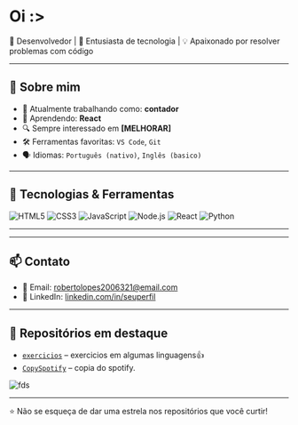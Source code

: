 # Oi :>


🎯 Desenvolvedor | 🚀 Entusiasta de tecnologia | 💡 Apaixonado por resolver problemas com código

---

## 🧠 Sobre mim

- 💼 Atualmente trabalhando como: **contador**
- 🌱 Aprendendo: **React**
- 🔍 Sempre interessado em **[MELHORAR]**
- 🛠️ Ferramentas favoritas: `VS Code`, `Git`
- 🗣️ Idiomas: `Português (nativo)`, `Inglês (basico)`

---

## 🧰 Tecnologias & Ferramentas

![HTML5](https://img.shields.io/badge/-HTML5-E34F26?logo=html5&logoColor=white)
![CSS3](https://img.shields.io/badge/-CSS3-1572B6?logo=css3)
![JavaScript](https://img.shields.io/badge/-JavaScript-F7DF1E?logo=javascript&logoColor=black)
![Node.js](https://img.shields.io/badge/-Node.js-339933?logo=node.js&logoColor=white)
![React](https://img.shields.io/badge/-React-61DAFB?logo=react&logoColor=black)
![Python](https://img.shields.io/badge/-Python-3776AB?logo=python&logoColor=white)




---

---

## 📫 Contato

- 📧 Email: [robertolopes2006321@email.com](robertolopes2006321@email.com)
- 💼 LinkedIn: [linkedin.com/in/seuperfil](https://www.linkedin.com/in/roberto-lopes-47922b256/)

---

## 📁 Repositórios em destaque

- [`exercicios`](https://github.com/Roberto-Lopes743/exercicios) – exercicios em algumas linguagens👍
- [`CopySpotify`](https://github.com/Roberto-Lopes743/project-copia-spotify) – copia do spotify.

 ![fds](https://github.com/user-attachments/assets/3f6958b1-c8fc-4fe9-af44-6d4e51159b9a)

---

⭐️ Não se esqueça de dar uma estrela nos repositórios que você curtir!
